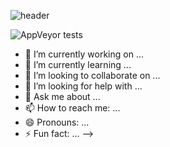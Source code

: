 


![header](https://capsule-render.vercel.app/api?type=waving&height=350&text=Welcome!%20&desc=%20This%20is%20BONG's%20Github)

![AppVeyor tests](https://img.shields.io/appveyor/tests/:user/:repo)







- 🔭 I’m currently working on ...
- 🌱 I’m currently learning ...
- 👯 I’m looking to collaborate on ...
- 🤔 I’m looking for help with ...
- 💬 Ask me about ...
- 📫 How to reach me: ...
- 😄 Pronouns: ...
- ⚡ Fun fact: ...
-->
